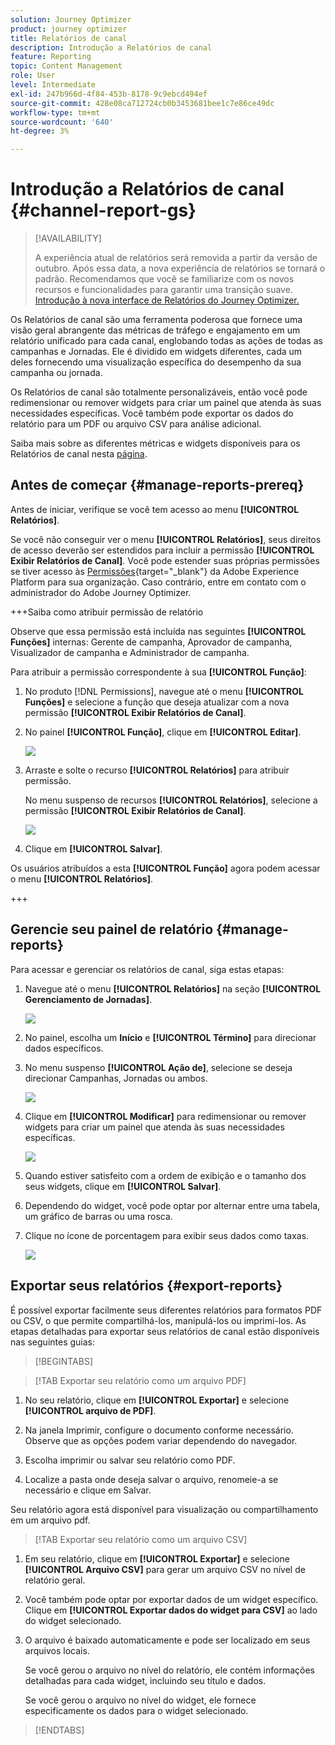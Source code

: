 ```yaml
---
solution: Journey Optimizer
product: journey optimizer
title: Relatórios de canal
description: Introdução a Relatórios de canal
feature: Reporting
topic: Content Management
role: User
level: Intermediate
exl-id: 247b966d-4f84-453b-8178-9c9ebcd494ef
source-git-commit: 428e08ca712724cb0b3453681bee1c7e86ce49dc
workflow-type: tm+mt
source-wordcount: '640'
ht-degree: 3%

---
```


# Introdução a Relatórios de canal {#channel-report-gs}

>[!AVAILABILITY]
>
>A experiência atual de relatórios será removida a partir da versão de outubro. Após essa data, a nova experiência de relatórios se tornará o padrão. Recomendamos que você se familiarize com os novos recursos e funcionalidades para garantir uma transição suave. [Introdução à nova interface de Relatórios do Journey Optimizer.](report-gs-cja.md)

Os Relatórios de canal são uma ferramenta poderosa que fornece uma visão geral abrangente das métricas de tráfego e engajamento em um relatório unificado para cada canal, englobando todas as ações de todas as campanhas e Jornadas. Ele é dividido em widgets diferentes, cada um deles fornecendo uma visualização específica do desempenho da sua campanha ou jornada.

Os Relatórios de canal são totalmente personalizáveis, então você pode redimensionar ou remover widgets para criar um painel que atenda às suas necessidades específicas. Você também pode exportar os dados do relatório para um PDF ou arquivo CSV para análise adicional.

Saiba mais sobre as diferentes métricas e widgets disponíveis para os Relatórios de canal nesta [página](channel-report.md).

## Antes de começar {#manage-reports-prereq}

Antes de iniciar, verifique se você tem acesso ao menu **[!UICONTROL Relatórios]**.

Se você não conseguir ver o menu **[!UICONTROL Relatórios]**, seus direitos de acesso deverão ser estendidos para incluir a permissão **[!UICONTROL Exibir Relatórios de Canal]**. Você pode estender suas próprias permissões se tiver acesso às [Permissões](https://experienceleague.adobe.com/docs/experience-platform/access-control/home.html?lang=pt-BR){target="_blank"} da Adobe Experience Platform para sua organização. Caso contrário, entre em contato com o administrador do Adobe Journey Optimizer.

+++Saiba como atribuir permissão de relatório

Observe que essa permissão está incluída nas seguintes **[!UICONTROL Funções]** internas: Gerente de campanha, Aprovador de campanha, Visualizador de campanha e Administrador de campanha.

Para atribuir a permissão correspondente à sua **[!UICONTROL Função]**:

1. No produto [!DNL Permissions], navegue até o menu **[!UICONTROL Funções]** e selecione a função que deseja atualizar com a nova permissão **[!UICONTROL Exibir Relatórios de Canal]**.

1. No painel **[!UICONTROL Função]**, clique em **[!UICONTROL Editar]**.

   ![](assets/channel_permission_1.png)

1. Arraste e solte o recurso **[!UICONTROL Relatórios]** para atribuir permissão.

   No menu suspenso de recursos **[!UICONTROL Relatórios]**, selecione a permissão **[!UICONTROL Exibir Relatórios de Canal]**.

   ![](assets/channel_permission_2.png)

1. Clique em **[!UICONTROL Salvar]**.

Os usuários atribuídos a esta **[!UICONTROL Função]** agora podem acessar o menu **[!UICONTROL Relatórios]**.

+++

## Gerencie seu painel de relatório {#manage-reports}

Para acessar e gerenciar os relatórios de canal, siga estas etapas:

1. Navegue até o menu **[!UICONTROL Relatórios]** na seção **[!UICONTROL Gerenciamento de Jornadas]**.

   ![](assets/channel_report_1.png)

1. No painel, escolha um **Início** e **[!UICONTROL Término]** para direcionar dados específicos.

1. No menu suspenso **[!UICONTROL Ação de]**, selecione se deseja direcionar Campanhas, Jornadas ou ambos.

   ![](assets/channel_report_2.png)

1. Clique em **[!UICONTROL Modificar]** para redimensionar ou remover widgets para criar um painel que atenda às suas necessidades específicas.

   ![](assets/channel_report_3.png)

1. Quando estiver satisfeito com a ordem de exibição e o tamanho dos seus widgets, clique em **[!UICONTROL Salvar]**.

1. Dependendo do widget, você pode optar por alternar entre uma tabela, um gráfico de barras ou uma rosca.

1. Clique no ícone de porcentagem para exibir seus dados como taxas.

   ![](assets/channel_report_4.png)

## Exportar seus relatórios {#export-reports}

É possível exportar facilmente seus diferentes relatórios para formatos PDF ou CSV, o que permite compartilhá-los, manipulá-los ou imprimi-los. As etapas detalhadas para exportar seus relatórios de canal estão disponíveis nas seguintes guias:

>[!BEGINTABS]

>[!TAB Exportar seu relatório como um arquivo PDF]

1. No seu relatório, clique em **[!UICONTROL Exportar]** e selecione **[!UICONTROL arquivo de PDF]**.

1. Na janela Imprimir, configure o documento conforme necessário. Observe que as opções podem variar dependendo do navegador.

1. Escolha imprimir ou salvar seu relatório como PDF.

1. Localize a pasta onde deseja salvar o arquivo, renomeie-a se necessário e clique em Salvar.

Seu relatório agora está disponível para visualização ou compartilhamento em um arquivo pdf.

>[!TAB Exportar seu relatório como um arquivo CSV]

1. Em seu relatório, clique em **[!UICONTROL Exportar]** e selecione **[!UICONTROL Arquivo CSV]** para gerar um arquivo CSV no nível de relatório geral.

1. Você também pode optar por exportar dados de um widget específico. Clique em **[!UICONTROL Exportar dados do widget para CSV]** ao lado do widget selecionado.

1. O arquivo é baixado automaticamente e pode ser localizado em seus arquivos locais.

   Se você gerou o arquivo no nível do relatório, ele contém informações detalhadas para cada widget, incluindo seu título e dados.

   Se você gerou o arquivo no nível do widget, ele fornece especificamente os dados para o widget selecionado.

>[!ENDTABS]
